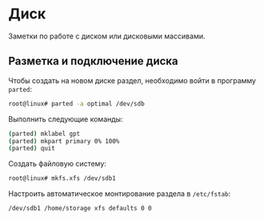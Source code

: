 # Диск

Заметки по работе с диском или дисковыми массивами.

## Разметка и подключение диска

Чтобы создать на новом диске раздел, необходимо войти в программу `parted`:

```bash
root@linux# parted -a optimal /dev/sdb
```

Выполнить следующие команды:

```bash
(parted) mklabel gpt
(parted) mkpart primary 0% 100%
(parted) quit
```

Создать файловую систему:

```bash
root@linux# mkfs.xfs /dev/sdb1
```

Настроить автоматическое монтирование раздела в `/etc/fstab`:

```bash
/dev/sdb1 /home/storage xfs defaults 0 0
```
